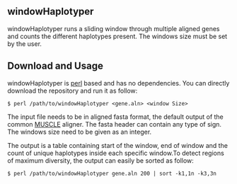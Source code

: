 ## windowHaplotyper

windowHaplotyper runs a sliding window through multiple aligned genes and counts the different haplotypes present.  The windows size must be set by the user.


Download and Usage
----------------------
windowHaplotyper is [perl](https://www.perl.org/) based and has no dependencies. You can directly download the repository and run it as follow:

```
$ perl /path/to/windowHaplotyper <gene.aln> <window Size> 
```

The input file needs to be in aligned fasta format, the default output of the common [MUSCLE](https://drive5.com/muscle/) aligner. The fasta header can contain any type of sign. The windows size need to be given as an integer.

The output is a table containing start of the window, end of window and the count of unique haplotypes inside each specific window.To detect regions of maximum diversity, the output can easily be sorted as follow:

```
$ perl /path/to/windowHaplotyper gene.aln 200 | sort -k1,1n -k3,3n 
```
